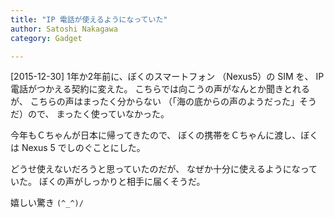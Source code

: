 ```yaml
---
title: "IP 電話が使えるようになっていた"
author: Satoshi Nakagawa
category: Gadget

---
```


[2015-12-30]  1年か2年前に、ぼくのスマートフォン
（Nexus5）の SIM を、
IP 電話がつかえる契約に変えた。
こちらでは向こうの声がなんとか聞きとれるが、
こちらの声はまったく分からない
（「海の底からの声のようだった」そうだ）ので、
まったく使っていなかった。

 今年もＣちゃんが日本に帰ってきたので、
ぼくの携帯をＣちゃんに渡し、ぼくは
Nexus 5 でしのぐことにした。

 どうせ使えないだろうと思っていたのだが、
なぜか十分に使えるようになっていた。
ぼくの声がしっかりと相手に届くそうだ。

 嬉しい驚き `(^_^)/`

